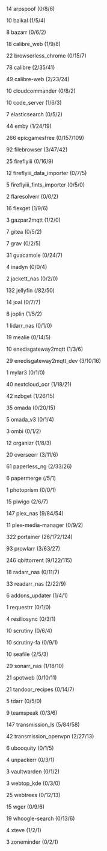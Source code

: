 
14 arpspoof (0/8/6)

10 baikal (1/5/4)

8 bazarr (0/6/2)

18 calibre_web (1/9/8)

22 browserless_chrome (0/15/7)

78 calibre (2/35/41)

49 calibre-web (2/23/24)

10 cloudcommander (0/8/2)

10 code_server (1/6/3)

7 elasticsearch (0/5/2)

44 emby (1/24/19)

266 epicgamesfree (0/157/109)

92 filebrowser (3/47/42)

25 fireflyiii (0/16/9)

12 fireflyiii_data_importer (0/7/5)

5 fireflyiii_fints_importer (0/5/0)

2 flaresolverr (0/0/2)

16 flexget (1/9/6)

3 gazpar2mqtt (1/2/0)

7 gitea (0/5/2)

7 grav (0/2/5)

31 guacamole (0/24/7)

4 inadyn (0/0/4)

2 jackett_nas (0/2/0)

132 jellyfin (/82/50)

14 joal (0/7/7)

8 joplin (1/5/2)

1 lidarr_nas (0/1/0)

19 mealie (0/14/5)

10 enedisgateway2mqtt (1/3/6)

29 enedisgateway2mqtt_dev (3/10/16)

1 mylar3 (0/1/0)

40 nextcloud_ocr (1/18/21)

42 nzbget (1/26/15)

35 omada (0/20/15)

5 omada_v3 (0/1/4)

3 ombi (0/1/2)

12 organizr (1/8/3)

20 overseerr (3/11/6)

61 paperless_ng (2/33/26)

6 papermerge (/5/1)

1 photoprism (0/0/1)

15 piwigo (2/6/7)

147 plex_nas (9/84/54)

11 plex-media-manager (0/9/2)

322 portainer (26/172/124)

93 prowlarr (3/63/27)

246 qbittorrent (9/122/115)

18 radarr_nas (0/11/7)

33 readarr_nas (2/22/9)

6 addons_updater (1/4/1)

1 requestrr (0/1/0)

4 resiliosync (0/3/1)

10 scrutiny (0/6/4)

10 scrutiny-fa (0/9/1)

10 seafile (2/5/3)

29 sonarr_nas (1/18/10)

21 spotweb (0/10/11)

21 tandoor_recipes (0/14/7)

5 tdarr (0/5/0)

9 teamspeak (0/3/6)

147 transmission_ls (5/84/58)

42 transmission_openvpn (2/27/13)

6 ubooquity (0/1/5)

4 unpackerr (0/3/1)

3 vaultwarden (0/1/2)

3 webtop_kde (0/3/0)

25 webtrees (0/12/13)

15 wger (0/9/6)

19 whoogle-search (0/13/6)

4 xteve (1/2/1)

3 zoneminder (0/2/1)

